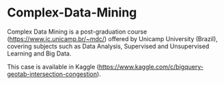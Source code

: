 # Complex-Data-Mining

Complex Data Mining is a post-graduation course (https://www.ic.unicamp.br/~mdc/) offered by Unicamp University (Brazil), covering subjects such as Data Analysis, Supervised and Unsupervised Learning and Big Data.

This case is available in Kaggle (https://www.kaggle.com/c/bigquery-geotab-intersection-congestion).
